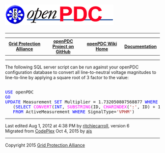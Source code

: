 <html lang="en" xmlns="http://www.w3.org/1999/xhtml">
<head>
<meta charset="utf-8" />
</head>
<body>
<!--HtmlToGmd.Body-->
<h1><a href="https://github.com/GridProtectionAlliance/openPDC/tree/master/Source/Documentation/wiki/openPDC_Home.md"><img src="https://github.com/GridProtectionAlliance/openPDC/blob/master/Source/Documentation/wiki/openPDC_Logo.png" alt="The Open Source Phasor Data Concentrator" /></a></h1>
<hr />
<div id="NavigationMenu">
<table style="width: 100%; border-collapse: collapse; border: 0px solid gray;">
<tr>
<td style="width: 25%; text-align:center;"><b><a href="http://www.gridprotectionalliance.org">Grid Protection Alliance</a></b></td>
<td style="width: 25%; text-align:center;"><b><a href="https://github.com/GridProtectionAlliance/openPDC">openPDC Project on GitHub</a></b></td>
<td style="width: 25%; text-align:center;"><b><a href="https://github.com/GridProtectionAlliance/openPDC/tree/master/Source/Documentation/wiki/openPDC_Home.md">openPDC Wiki Home</a></b></td>
<td style="width: 25%; text-align:center;"><b><a href="https://github.com/GridProtectionAlliance/openPDC/tree/master/Source/Documentation/wiki/openPDC_Documentation_Home.md">Documentation</a></b></td>
</tr>
</table>
</div>
<hr />
<!--/HtmlToGmd.Body-->
<div class="WikiContent">
<div class="wikidoc">
<p>The following SQL server script can be run against your openPDC configuration database to convert all line-to-neutral voltage magnitudes to line-to-line by applying a square root of 3 factor to the value:<br>
<br>
</p>
<pre><span style="color:blue">USE</span> openPDC
<span style="color:blue">GO</span>
<span style="color:blue">UPDATE</span> Measurement <span style="color:blue">SET</span> Multiplier = 1.732050807568877 <span style="color:blue">WHERE</span> Measurement.PointID <span style="color:blue">IN</span>
&nbsp;&nbsp;&nbsp;(<span style="color:blue">SELECT</span> <span style="color:magenta">CONVERT</span>(<span style="color:blue">INT</span>, <span style="color:magenta">SUBSTRING</span>(ID, <span style="color:magenta">CHARINDEX</span>(<span style="color:#a31515">':'</span>, ID) &#43; 1, 10)) <span style="color:blue">AS</span> PointID
&nbsp;&nbsp;&nbsp;<span style="color:blue">FROM</span> ActiveMeasurement <span style="color:blue">WHERE</span> SignalType=<span style="color:#a31515">'VPHM'</span>)
</pre>
</div>
</div>
<div id="footer">
<hr />
Last edited <span class="smartDate" title="8/1/2012 4:38:32 PM" LocalTimeTicks="1343864312">Aug 1, 2012 at 4:38 PM</span> by <a id="wikiEditByLink" href="https://github.com/GridProtectionAlliance/openPDC/tree/master/Source/Documentation/wiki/Contributors/ritchiecarroll.md">ritchiecarroll</a>, version 6<br />
Migrated from <a href="http://openpdc.codeplex.com/wikipage?title=Bulk%20apply%20line-to-line%20Sqrt%283%29%20adjustment%20to%20all%20voltage%20magnitudes">CodePlex</a> Oct 4, 2015 by <a href="https://github.com/GridProtectionAlliance/openPDC/tree/master/Source/Documentation/wiki/Contributors/ajstadlin.md">ajs</a>
</div>
<!--HtmlToGmd.Foot-->
<div id="copyright">
<hr />
Copyright 2015 <a href="http://www.gridprotectionalliance.org">Grid Protection Alliance</a>
</div>
<!--/HtmlToGmd.Foot-->
</body>
</html>
